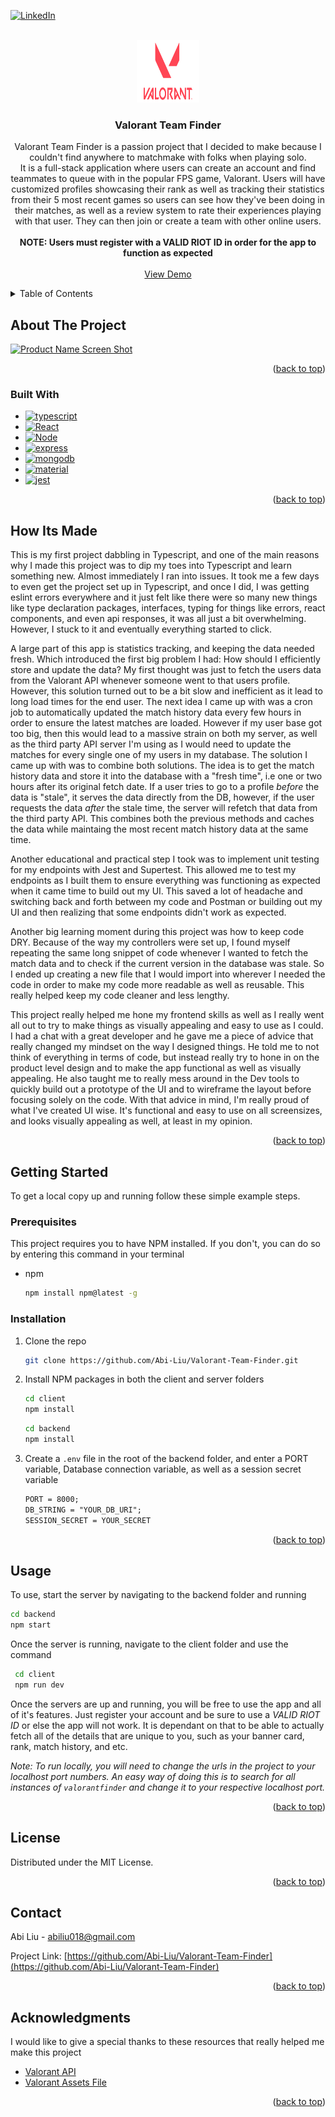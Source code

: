 <!-- Improved compatibility of back to top link: See: https://github.com/othneildrew/Best-README-Template/pull/73 -->

<a name="readme-top"></a>

<!--
*** Thanks for checking out the Best-README-Template. If you have a suggestion
*** that would make this better, please fork the repo and create a pull request
*** or simply open an issue with the tag "enhancement".
*** Don't forget to give the project a star!
*** Thanks again! Now go create something AMAZING! :D
-->

<!-- PROJECT SHIELDS -->
<!--
*** I'm using markdown "reference style" links for readability.
*** Reference links are enclosed in brackets [ ] instead of parentheses ( ).
*** See the bottom of this document for the declaration of the reference variables
*** for contributors-url, forks-url, etc. This is an optional, concise syntax you may use.
*** https://www.markdownguide.org/basic-syntax/#reference-style-links
-->

[![LinkedIn][linkedin-shield]][linkedin-url]

<!-- PROJECT LOGO -->
<br />
<div align="center">
  <a href="https://github.com/Abi-Liu/Valorant-Team-Finder">
    <img src="client/src/assets/LogoIcon.svg" alt="Logo" width="100" height="100">
  </a>

<h3 align="center">Valorant Team Finder</h3>

  <p align="center">
    Valorant Team Finder is a passion project that I decided to make because I couldn't find anywhere to matchmake with folks when playing solo.
    <br />
    It is a full-stack application where users can create an account and find teammates to queue with in the popular FPS game, Valorant. Users will have customized profiles showcasing their rank as well as tracking their statistics from their 5 most recent games so        users can see how they've been doing in their matches, as well as a review system to rate their experiences playing with that user. They can then join or create a team with other online users.
    <br />
    <br />
    <strong>NOTE: Users must register with a VALID RIOT ID in order for the app to function as expected</strong>
    <br />
    <br />
    <a href="https://valorantfinder.netlify.app/">View Demo</a>
 
  </p>
</div>

<!-- TABLE OF CONTENTS -->
<details>
  <summary>Table of Contents</summary>
  <ol>
    <li>
      <a href="#about-the-project">About The Project</a>
      <ul>
        <li><a href="#built-with">Built With</a></li>
      </ul>
    </li>
    <li>
      <a href = "#how-its-made">How It's Made</a>
    </li>
    <li>
      <a href="#getting-started">Getting Started</a>
      <ul>
        <li><a href="#prerequisites">Prerequisites</a></li>
        <li><a href="#installation">Installation</a></li>
      </ul>
    </li>
    <li><a href="#usage">Usage</a></li>
    <li><a href="#license">License</a></li>
    <li><a href="#contact">Contact</a></li>
    <li><a href="#acknowledgments">Acknowledgments</a></li>
  </ol>
</details>

<!-- ABOUT THE PROJECT -->

## About The Project

[![Product Name Screen Shot][product-screenshot]](https://example.com)

<p align="right">(<a href="#readme-top">back to top</a>)</p>

### Built With

- [![typescript][typescript]][typescript-url]
- [![React][react.js]][react-url]
- [![Node][node.js]][node-url]
- [![express][express]][express-url]
- [![mongodb][mongodb]][mongodb-url]
- [![material][material]][material-url]
- [![jest][jest]][jest-url]

<p align="right">(<a href="#readme-top">back to top</a>)</p>

<!-- HOW ITS MADE -->

## How Its Made

This is my first project dabbling in Typescript, and one of the main reasons why I made this project was to dip my toes into Typescript and learn something new. Almost immediately I ran into issues. It took me a few days to even get the project set up in Typescript, and once I did, I was getting eslint errors everywhere and it just felt like there were so many new things like type declaration packages, interfaces, typing for things like errors, react components, and even api responses, it was all just a bit overwhelming. However, I stuck to it and eventually everything started to click.

A large part of this app is statistics tracking, and keeping the data needed fresh. Which introduced the first big problem I had: How should I efficiently store and update the data?
My first thought was just to fetch the users data from the Valorant API whenever someone went to that users profile. However, this solution turned out to be a bit slow and inefficient as it lead to long load times for the end user. The next idea I came up with was a cron job to automatically updated the match history data every few hours in order to ensure the latest matches are loaded. However if my user base got too big, then this would lead to a massive strain on both my server, as well as the third party API server I'm using as I would need to update the matches for every single one of my users in my database. The solution I came up with was to combine both solutions. The idea is to get the match history data and store it into the database with a "fresh time", i.e one or two hours after its original fetch date. If a user tries to go to a profile _before_ the data is "stale", it serves the data directly from the DB, however, if the user requests the data _after_ the stale time, the server will refetch that data from the third party API. This combines both the previous methods and caches the data while maintaing the most recent match history data at the same time.

Another educational and practical step I took was to implement unit testing for my endpoints with Jest and Supertest. This allowed me to test my endpoints as I built them to ensure everything was functioning as expected when it came time to build out my UI. This saved a lot of headache and switching back and forth between my code and Postman or building out my UI and then realizing that some endpoints didn't work as expected.

Another big learning moment during this project was how to keep code DRY. Because of the way my controllers were set up, I found myself repeating the same long snippet of code whenever I wanted to fetch the match data and to check if the current version in the database was stale. So I ended up creating a new file that I would import into wherever I needed the code in order to make my code more readable as well as reusable. This really helped keep my code cleaner and less lengthy.

This project really helped me hone my frontend skills as well as I really went all out to try to make things as visually appealing and easy to use as I could. I had a chat with a great developer and he gave me a piece of advice that really changed my mindset on the way I designed things. He told me to not think of everything in terms of code, but instead really try to hone in on the product level design and to make the app functional as well as visually appealing. He also taught me to really mess around in the Dev tools to quickly build out a prototype of the UI and to wireframe the layout before focusing solely on the code. With that advice in mind, I'm really proud of what I've created UI wise. It's functional and easy to use on all screensizes, and looks visually appealing as well, at least in my opinion.

<p align="right">(<a href="#readme-top">back to top</a>)</p>

<!-- GETTING STARTED -->

## Getting Started

To get a local copy up and running follow these simple example steps.

### Prerequisites

This project requires you to have NPM installed. If you don't, you can do so by entering this command in your terminal

- npm
  ```sh
  npm install npm@latest -g
  ```

### Installation

1. Clone the repo
   ```sh
   git clone https://github.com/Abi-Liu/Valorant-Team-Finder.git
   ```
2. Install NPM packages in both the client and server folders
   ```sh
   cd client
   npm install
   ```
   ```sh
   cd backend
   npm install
   ```
3. Create a `.env` file in the root of the backend folder, and enter a PORT variable, Database connection variable, as well as a session secret variable
   ```md
   PORT = 8000;
   DB_STRING = "YOUR_DB_URI";
   SESSION_SECRET = YOUR_SECRET
   ```

<p align="right">(<a href="#readme-top">back to top</a>)</p>

<!-- USAGE EXAMPLES -->

## Usage

To use, start the server by navigating to the backend folder and running

```sh
cd backend
npm start
```

Once the server is running, navigate to the client folder and use the command

```sh
 cd client
 npm run dev
```

Once the servers are up and running, you will be free to use the app and all of it's features. Just register your account and be sure to use a _VALID RIOT ID_ or else the app will not work. It is dependant on that to be able to actually fetch all of the details that are unique to you, such as your banner card, rank, match history, and etc.

_Note: To run locally, you will need to change the urls in the project to your localhost port numbers. An easy way of doing this is to search for all instances of `valorantfinder` and change it to your respective localhost port._

<p align="right">(<a href="#readme-top">back to top</a>)</p>

<!-- LICENSE -->

## License

Distributed under the MIT License.

<p align="right">(<a href="#readme-top">back to top</a>)</p>

<!-- CONTACT -->

## Contact

Abi Liu - abiliu018@gmail.com

Project Link: [https://github.com/Abi-Liu/Valorant-Team-Finder](https://github.com/Abi-Liu/Valorant-Team-Finder)

<p align="right">(<a href="#readme-top">back to top</a>)</p>

<!-- ACKNOWLEDGMENTS -->

## Acknowledgments

I would like to give a special thanks to these resources that really helped me make this project

- [Valorant API](https://github.com/Henrik-3/unofficial-valorant-api)
- [Valorant Assets File](<https://www.figma.com/file/yeusbXGVd3uaeZetmzFavP/VALORANT-Graphic-Assets-(Community)?type=design&node-id=106-124&mode=design&t=UCzXgjLqZPLs54rK-0>)

<p align="right">(<a href="#readme-top">back to top</a>)</p>

<!-- MARKDOWN LINKS & IMAGES -->
<!-- https://www.markdownguide.org/basic-syntax/#reference-style-links -->

[contributors-shield]: https://img.shields.io/github/contributors/Abi-Liu/Valorant-Team-Finder.svg?style=for-the-badge
[contributors-url]: https://github.com/Abi-Liu/Valorant-Team-Finder/graphs/contributors
[forks-shield]: https://img.shields.io/github/forks/Abi-Liu/Valorant-Team-Finder.svg?style=for-the-badge
[forks-url]: https://github.com/Abi-Liu/Valorant-Team-Finder/network/members
[stars-shield]: https://img.shields.io/github/stars/Abi-Liu/Valorant-Team-Finder.svg?style=for-the-badge
[stars-url]: https://github.com/Abi-Liu/Valorant-Team-Finder/stargazers
[issues-shield]: https://img.shields.io/github/issues/Abi-Liu/Valorant-Team-Finder.svg?style=for-the-badge
[issues-url]: https://github.com/Abi-Liu/Valorant-Team-Finder/issues
[license-shield]: https://img.shields.io/github/license/Abi-Liu/Valorant-Team-Finder.svg?style=for-the-badge
[license-url]: https://github.com/Abi-Liu/Valorant-Team-Finder/blob/master/LICENSE.txt
[linkedin-shield]: https://img.shields.io/badge/-LinkedIn-black.svg?style=for-the-badge&logo=linkedin&colorB=555
[linkedin-url]: https://linkedin.com/in/abiliu
[product-screenshot]: images/screenshot.png
[React.js]: https://img.shields.io/badge/React-20232A?style=for-the-badge&logo=react&logoColor=61DAFB
[React-url]: https://reactjs.org/
[node.js]: https://img.shields.io/badge/Node.js-43853D?style=for-the-badge&logo=node.js&logoColor=white
[node-url]: https://nodejs.org/en
[express]: https://img.shields.io/badge/Express.js-404D59?style=for-the-badge
[express-url]: https://expressjs.com/
[mongodb]: https://img.shields.io/badge/MongoDB-4EA94B?style=for-the-badge&logo=mongodb&logoColor=white
[mongodb-url]: https://www.mongodb.com/
[material]: https://img.shields.io/badge/Material--UI-0081CB?style=for-the-badge&logo=material-ui&logoColor=white
[material-url]: https://mui.com/
[typescript]: https://img.shields.io/badge/TypeScript-007ACC?style=for-the-badge&logo=typescript&logoColor=white
[typescript-url]: https://www.typescriptlang.org/
[jest]: https://img.shields.io/badge/Jest-323330?style=for-the-badge&logo=Jest&logoColor=white
[jest-url]: https://jestjs.io/
